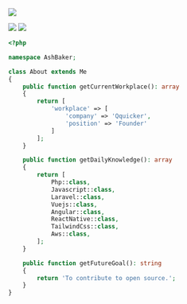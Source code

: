 <img src="https://alpha-centauri-production.s3.amazonaws.com/uploads/content/174/header_image/header.jpg" />

![](https://img.shields.io/badge/OS-Linux-informational?style=flat&logo=mac&logoColor=white&color=000000)
![](https://img.shields.io/badge/Code-JavaScript-informational?style=flat&logo=javascript&logoColor=white&color=000000)

```php
<?php

namespace AshBaker;

class About extends Me
{
    public function getCurrentWorkplace(): array
    {
        return [
            'workplace' => [
                'company' => 'Qquicker',
                'position' => 'Founder'         
            ]
        ];
    }

    public function getDailyKnowledge(): array
    {
        return [
            Php::class,
            Javascript::class,
            Laravel::class,
            Vuejs::class,
            Angular::class,
            ReactNative::class,
            TailwindCss::class,
            Aws::class,
        ];
    }

    public function getFutureGoal(): string
    {
        return 'To contribute to open source.';
    }
}
```

